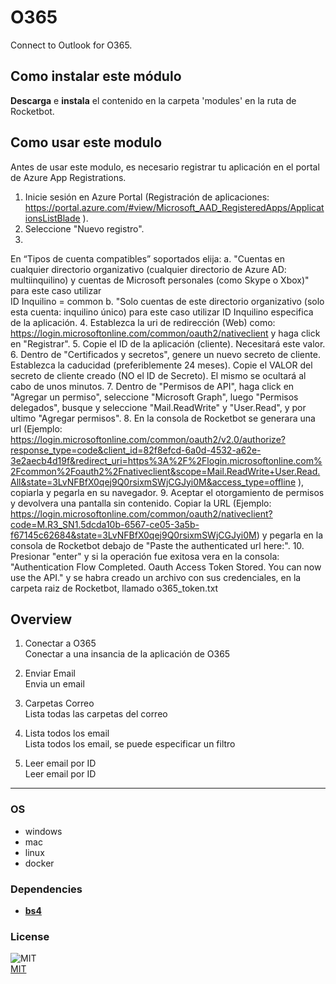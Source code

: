 



# O365
  
Connect to Outlook for O365.  

## Como instalar este módulo
  
__Descarga__ e __instala__ el contenido en la carpeta 'modules' en la ruta de Rocketbot.  




## Como usar este modulo

Antes de usar este modulo, es necesario registrar tu aplicación en el portal de Azure App 
Registrations. 

1. Inicie sesión en Azure Portal (Registración de aplicaciones: 
https://portal.azure.com/#view/Microsoft_AAD_RegisteredApps/ApplicationsListBlade ).
2. Seleccione "Nuevo registro".
3. 
En “Tipos de cuenta compatibles” soportados elija:
    a. "Cuentas en cualquier directorio organizativo (cualquier 
directorio de Azure AD: multiinquilino) y cuentas de Microsoft personales (como Skype o Xbox)" para este caso utilizar  
ID Inquilino = common
    b. "Solo cuentas de este directorio organizativo (solo esta cuenta: inquilino único) para este
 caso utilizar ID Inquilino especifica de la aplicación.
4. Establezca la uri de redirección (Web) como: 
https://login.microsoftonline.com/common/oauth2/nativeclient y haga click en "Registrar".
5. Copie el ID de la 
aplicación (cliente). Necesitará este valor.
6. Dentro de "Certificados y secretos", genere un nuevo secreto de cliente.
 Establezca la caducidad (preferiblemente 24 meses). Copie el VALOR del secreto de cliente creado (NO el ID de Secreto).
 El mismo se ocultará al cabo de unos minutos.
7. Dentro de "Permisos de API", haga click en "Agregar un permiso", 
seleccione "Microsoft Graph", luego "Permisos delegados", busque y seleccione "Mail.ReadWrite" y "User.Read", y por 
ultimo "Agregar permisos".
8. En la consola de Rocketbot se generara una url (Ejemplo: 
https://login.microsoftonline.com/common/oauth2/v2.0/authorize?response_type=code&client_id=82f8efcd-6a0d-4532-a62e-3e2aecb4d19f&redirect_uri=https%3A%2F%2Flogin.microsoftonline.com%2Fcommon%2Foauth2%2Fnativeclient&scope=Mail.ReadWrite+User.Read.All&state=3LvNFBfX0qej9Q0rsixmSWjCGJyi0M&access_type=offline
 ), copiarla y pegarla en su navegador.
9. Aceptar el otorgamiento de permisos y devolvera una pantalla sin contenido. 
Copiar la URL (Ejemplo: 
https://login.microsoftonline.com/common/oauth2/nativeclient?code=M.R3_SN1.5dcda10b-6567-ce05-3a5b-f67145c62684&state=3LvNFBfX0qej9Q0rsixmSWjCGJyi0M)
 y pegarla en la consola de Rocketbot debajo de "Paste the authenticated url here:".
10. Presionar "enter" y si la 
operación fue exitosa vera en la consola: "Authentication Flow Completed. Oauth Access Token Stored. You can now use the
 API." y se habra creado un archivo con sus credenciales, en la carpeta raiz de Rocketbot, llamado o365_token.txt


## Overview


1. Conectar a O365  
Conectar a una insancia de la aplicación de O365

2. Enviar Email  
Envia un email

3. Carpetas Correo  
Lista todas las carpetas del correo

4. Lista todos los email  
Lista todos los email, se puede especificar un filtro

5. Leer email por ID  
Leer email por ID  




----
### OS

- windows
- mac
- linux
- docker

### Dependencies
- [**bs4**](https://pypi.org/project/bs4/)
### License
  
![MIT](https://camo.githubusercontent.com/107590fac8cbd65071396bb4d04040f76cde5bde/687474703a2f2f696d672e736869656c64732e696f2f3a6c6963656e73652d6d69742d626c75652e7376673f7374796c653d666c61742d737175617265)  
[MIT](http://opensource.org/licenses/mit-license.ph)